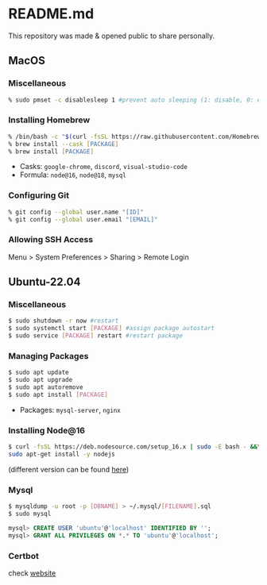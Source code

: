 # README.md
This repository was made & opened public to share personally.


## MacOS

### Miscellaneous
```zsh
% sudo pmset -c disablesleep 1 #prevent auto sleeping (1: disable, 0: enable)
```

### Installing Homebrew
```zsh
% /bin/bash -c "$(curl -fsSL https://raw.githubusercontent.com/Homebrew/install/HEAD/install.sh)"
% brew install --cask [PACKAGE]
% brew install [PACKAGE]
```
* Casks: `google-chrome`, `discord`, `visual-studio-code`
* Formula: `node@16`, `node@18`, `mysql`

### Configuring Git
```zsh
% git config --global user.name "[ID]"
% git config --global user.email "[EMAIL]"
```

### Allowing SSH Access
Menu > System Preferences > Sharing > Remote Login


## Ubuntu-22.04

### Miscellaneous
```bash
$ sudo shutdown -r now #restart
$ sudo systemctl start [PACKAGE] #assign package autostart
$ sudo service [PACKAGE] restart #restart package
```

### Managing Packages
```bash
$ sudo apt update
$ sudo apt upgrade
$ sudo apt autoremove
$ sudo apt install [PACKAGE]
```
* Packages: `mysql-server`, `nginx`

### Installing Node@16
```bash
$ curl -fsSL https://deb.nodesource.com/setup_16.x | sudo -E bash - &&\
sudo apt-get install -y nodejs
```
(different version can be found [here](https://github.com/nodesource/distributions#installation-instructions))

### Mysql
```bash
$ mysqldump -u root -p [DBNAME] > ~/.mysql/[FILENAME].sql
$ sudo mysql
```
```sql
mysql> CREATE USER 'ubuntu'@'localhost' IDENTIFIED BY '';
mysql> GRANT ALL PRIVILEGES ON *.* TO 'ubuntu'@'localhost';
```

### Certbot
check [website](https://certbot.eff.org/instructions?ws=nginx&os=ubuntufocal)
